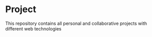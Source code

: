 # Project
This repository contains all personal and collaborative projects with different web technologies

